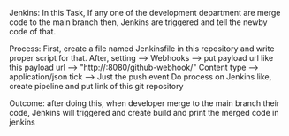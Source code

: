 Jenkins:
    In this Task, If any one of the development department are merge code to the main branch then, 
    Jenkins are triggered and tell the newby code of that.

Process:
    First, create a file named Jenkinsfile in this repository and write proper script for that.
    After, setting --> Webhooks --> put payload url like this 
            payload url --> "http://<your-ec2-public-ip>:8080/github-webhook/" 
            Content type --> application/json
            tick --> Just the push event
    Do process on Jenkins like, create pipeline and put link of this git repository

Outcome:
    after doing this, when developer merge to the main branch their code, Jenkins will triggered and
    create build and print the merged code in jenkins